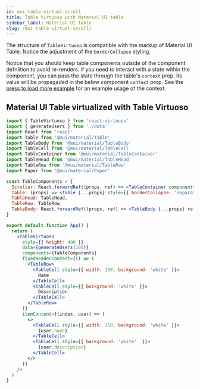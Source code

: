 ```yaml
---
id: mui-table-virtual-scroll
title: Table Virtuoso with Material UI table
sidebar_label: Material UI Table
slug: /mui-table-virtual-scroll/
---
```


The structure of `TableVirtuoso` is compatible with the markup of Material UI Table. Notice the adjustment of the `borderCollapse` styling.

Notice that you should keep table components outside of the component defniition to avoid re-renders.
if you need to interact with a state within the component, you can pass the state through the table's `context` prop.
its value will be propagaded in the below component `context` prop.
See the [press to load more example](../press-to-load-more/) for an example usage of the context.

## Material UI Table virtualized with Table Virtuoso

```jsx live include-data import=@mui/material
import { TableVirtuoso } from 'react-virtuoso'
import { generateUsers } from './data'
import React from 'react'
import Table from '@mui/material/Table'
import TableBody from '@mui/material/TableBody'
import TableCell from '@mui/material/TableCell'
import TableContainer from '@mui/material/TableContainer'
import TableHead from '@mui/material/TableHead'
import TableRow from '@mui/material/TableRow'
import Paper from '@mui/material/Paper'

const TableComponents = {
  Scroller: React.forwardRef((props, ref) => <TableContainer component={Paper} {...props} ref={ref} />),
  Table: (props) => <Table {...props} style={{ borderCollapse: 'separate' }} />,
  TableHead: TableHead,
  TableRow: TableRow,
  TableBody: React.forwardRef((props, ref) => <TableBody {...props} ref={ref} />),
}

export default function App() {
  return (
    <TableVirtuoso
      style={{ height: 400 }}
      data={generateUsers(100)}
      components={TableComponents}
      fixedHeaderContent={() => (
        <TableRow>
          <TableCell style={{ width: 150, background: 'white' }}>
            Name
          </TableCell>
          <TableCell style={{ background: 'white' }}>
            Description
          </TableCell>
        </TableRow>
      )}
      itemContent={(index, user) => (
        <>
          <TableCell style={{ width: 150, background: 'white' }}>
            {user.name}
          </TableCell>
          <TableCell style={{ background: 'white'  }}>
            {user.description}
          </TableCell>
        </>
      )}
    />
  )
}
```
